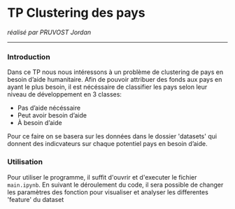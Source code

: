 # TP Clustering des pays

*réalisé par PRUVOST Jordan*

---
### Introduction

Dans ce TP nous nous intéressons à un problème de clustering de pays en besoin d’aide humanitaire. Afin de pouvoir attribuer des fonds aux pays en ayant le plus besoin, il est nécéssaire de classifier les pays selon leur niveau de développement en 3 classes:

- Pas d’aide nécéssaire
- Peut avoir besoin d’aide
- À besoin d’aide

Pour ce faire on se basera sur les données dans le dossier 'datasets' qui donnent des indicvateurs sur chaque potentiel pays en besoin d’aide.

### Utilisation

Pour utiliser le programme, il suffit d'ouvrir et d'executer le fichier `main.ipynb`. En suivant le déroulement du code, il sera possible de changer les paramètres des fonction pour visualiser et analyser les differentes 'feature' du dataset